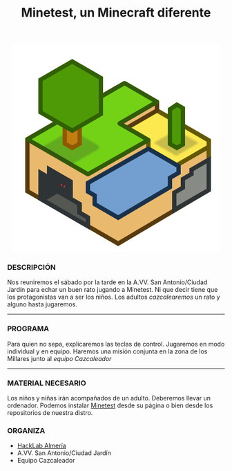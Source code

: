 ﻿---
layout: post-jsonld
#Datos del Evento
title: "Minetest, un Minecraft diferente"
description: "Pasr un buen rato jugando con Minetest"
thumbnail: "/recursos/2017-05-26/jamtoday_almeria.png"
#Fecha
startDate: 2017-06-10T18:30
endDate: 2017-06-10T20:00
#Lugar
place: "A.VV. San Antonio/ Ciudad Jardín"
street: "Avda. Cabo de Gata"
locality: "Almería"
postalCode: "04007"
map: http://bit.ly/2scClil
category: actividades
---

<p align="center">
  <img src="/recursos/2017-06-10/Minetest/Minetest-logo.png" alt="Minetest Logo" />
</p>


### DESCRIPCIÓN

Nos reuniremos el sábado por la tarde en la A.VV. San Antonio/Ciudad Jardín para echar un buen rato jugando a Minetest. Ni que decir tiene que los protagonistas van a ser los niños. Los adultos *cazcalearemos* un rato y alguno hasta jugaremos.

---

### PROGRAMA

Para quien no sepa, explicaremos las teclas de control. Jugaremos en modo individual y en equipo. Haremos una misión conjunta en la zona de los Millares junto al *equipo Cazcaleador* 

---
### MATERIAL NECESARIO

Los niños y niñas irán acompañados de un adulto.
Deberemos llevar un ordenador. Podemos instalar [Minetest](http://www.minetest.net/downloads/) desde su página o bien desde los repositorios de nuestra distro.


### ORGANIZA

* [HackLab Almería](http://hacklabalmeria.net)
* A.VV. San Antonio/Ciudad Jardín
* Equipo Cazcaleador